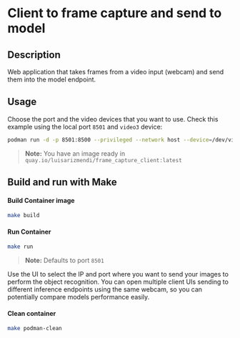 # Client to frame capture and send to model

## Description

Web application that takes frames from a video input (webcam) and send them into the model endpoint.

## Usage

Choose the port and the video devices that you want to use. Check this example using the local port `8501` and `video3` device:

```bash
podman run -d -p 8501:8500 --privileged --network host --device=/dev/video3:/dev/video3 $IMAGE
```

> **Note:**
> You have an image ready in `quay.io/luisarizmendi/frame_capture_client:latest`



## Build and run with Make

#### Build Container image

```bash
make build
```

#### Run Container

```bash
make run
```

> **Note:**
> Defaults to port `8501`

Use the UI to select the IP and port where you want to send your images to perform the object recognition. You can open multiple client UIs sending to different inference endpoints using the same webcam, so you can potentially compare models performance easily.

#### Clean container

```bash
make podman-clean
```